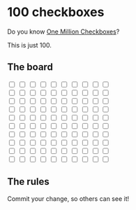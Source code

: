 # 100 checkboxes

Do you know [One Million Checkboxes](https://onemillioncheckboxes.com/)?

This is just 100.

## The board

<div id="board">
    <input type="checkbox">
    <input type="checkbox">
    <input type="checkbox">
    <input type="checkbox">
    <input type="checkbox">
    <input type="checkbox">
    <input type="checkbox">
    <input type="checkbox">
    <input type="checkbox">
    <input type="checkbox">
    <br>
    <input type="checkbox">
    <input type="checkbox">
    <input type="checkbox">
    <input type="checkbox">
    <input type="checkbox">
    <input type="checkbox">
    <input type="checkbox">
    <input type="checkbox">
    <input type="checkbox">
    <input type="checkbox">
    <br>
    <input type="checkbox">
    <input type="checkbox">
    <input type="checkbox">
    <input type="checkbox">
    <input type="checkbox">
    <input type="checkbox">
    <input type="checkbox">
    <input type="checkbox">
    <input type="checkbox">
    <input type="checkbox">
    <br>
    <input type="checkbox">
    <input type="checkbox">
    <input type="checkbox">
    <input type="checkbox">
    <input type="checkbox">
    <input type="checkbox">
    <input type="checkbox">
    <input type="checkbox">
    <input type="checkbox">
    <input type="checkbox">
    <br>
    <input type="checkbox">
    <input type="checkbox">
    <input type="checkbox">
    <input type="checkbox">
    <input type="checkbox">
    <input type="checkbox">
    <input type="checkbox">
    <input type="checkbox">
    <input type="checkbox">
    <input type="checkbox">
    <br>
    <input type="checkbox">
    <input type="checkbox">
    <input type="checkbox">
    <input type="checkbox">
    <input type="checkbox">
    <input type="checkbox">
    <input type="checkbox">
    <input type="checkbox">
    <input type="checkbox">
    <input type="checkbox">
    <br>
    <input type="checkbox">
    <input type="checkbox">
    <input type="checkbox">
    <input type="checkbox">
    <input type="checkbox">
    <input type="checkbox">
    <input type="checkbox">
    <input type="checkbox">
    <input type="checkbox">
    <input type="checkbox">
    <br>
    <input type="checkbox">
    <input type="checkbox">
    <input type="checkbox">
    <input type="checkbox">
    <input type="checkbox">
    <input type="checkbox">
    <input type="checkbox">
    <input type="checkbox">
    <input type="checkbox">
    <input type="checkbox">
    <br>
    <input type="checkbox">
    <input type="checkbox">
    <input type="checkbox">
    <input type="checkbox">
    <input type="checkbox">
    <input type="checkbox">
    <input type="checkbox">
    <input type="checkbox">
    <input type="checkbox">
    <input type="checkbox">
    <br>
    <input type="checkbox">
    <input type="checkbox">
    <input type="checkbox">
    <input type="checkbox">
    <input type="checkbox">
    <input type="checkbox">
    <input type="checkbox">
    <input type="checkbox">
    <input type="checkbox">
    <input type="checkbox">
</div>

<script defer>
    let checkboxes = board.getElementsByTagName("input");

    for(const box of checkboxes) {
        if(Math.floor(Math.random() * 100) > 50) {
            box.checked = !box.checked;
        }
    }

    var randomTime1 = Math.floor(Math.random() * 10) + 5;
    setInterval(() => {
        let randomBoxIndex = Math.floor(Math.random() * checkboxes.length);
        checkboxes[randomBoxIndex].checked = !checkboxes[randomBoxIndex].checked;

        randomTime1 = Math.floor(Math.random() * 10) + 5;
    }, randomTime1 * 100);

    var randomTime2 = Math.floor(Math.random() * 30) + 5;
    setInterval(() => {
        let randomBoxIndex = Math.floor(Math.random() * checkboxes.length);
        checkboxes[randomBoxIndex].checked = !checkboxes[randomBoxIndex].checked;

        randomTime2 = Math.floor(Math.random() * 30) + 5;
    }, randomTime2 * 100);

    var randomTime3 = Math.floor(Math.random() * 60) + 5;
    setInterval(() => {
        let randomBoxIndex = Math.floor(Math.random() * checkboxes.length);
        checkboxes[randomBoxIndex].checked = !checkboxes[randomBoxIndex].checked;

        randomTime3 = Math.floor(Math.random() * 60) + 5;
    }, randomTime3 * 100);
</script>

## The rules

Commit your change, so others can see it!
